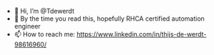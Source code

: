 - 👋 Hi, I’m @Tdewerdt
- 👀 By the time you read this, hopefully RHCA certified automation engineer
- 📫 How to reach me: https://www.linkedin.com/in/thijs-de-werdt-98616960/
